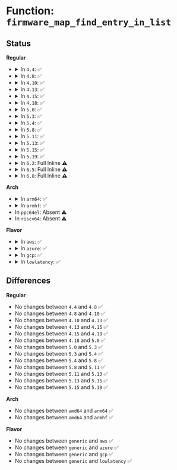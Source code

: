 # Function: <code>firmware_map_find_entry_in_list</code>

## Status
<b>Regular</b>
<ul>
<li>
<details>
<summary>In <code>4.4</code>: ✅</summary>

```c
struct firmware_map_entry *firmware_map_find_entry_in_list(u64 start, u64 end, const char *type, struct list_head *list);
```

**Collision:** Unique Static

**Inline:** No

**Transformation:** False

**Instances:**

```
In drivers/firmware/memmap.c (ffffffff8181f61d)
Location: drivers/firmware/memmap.c:227
Inline: False
Direct callers:
  - drivers/firmware/memmap.c:firmware_map_add_hotplug
  - drivers/firmware/memmap.c:firmware_map_add_hotplug
  - drivers/firmware/memmap.c:firmware_map_remove
```
**Symbols:**

```
ffffffff8181f61d-ffffffff8181f67d: firmware_map_find_entry_in_list (STB_LOCAL)
```
</details>
</li>
<li>
<details>
<summary>In <code>4.8</code>: ✅</summary>

```c
struct firmware_map_entry *firmware_map_find_entry_in_list(u64 start, u64 end, const char *type, struct list_head *list);
```

**Collision:** Unique Static

**Inline:** No

**Transformation:** False

**Instances:**

```
In drivers/firmware/memmap.c (ffffffff81899d18)
Location: drivers/firmware/memmap.c:227
Inline: False
Direct callers:
  - drivers/firmware/memmap.c:firmware_map_remove
  - drivers/firmware/memmap.c:firmware_map_add_hotplug
  - drivers/firmware/memmap.c:firmware_map_add_hotplug
```
**Symbols:**

```
ffffffff81899d18-ffffffff81899d76: firmware_map_find_entry_in_list (STB_LOCAL)
```
</details>
</li>
<li>
<details>
<summary>In <code>4.10</code>: ✅</summary>

```c
struct firmware_map_entry *firmware_map_find_entry_in_list(u64 start, u64 end, const char *type, struct list_head *list);
```

**Collision:** Unique Static

**Inline:** No

**Transformation:** False

**Instances:**

```
In drivers/firmware/memmap.c (ffffffff818ce3c4)
Location: drivers/firmware/memmap.c:227
Inline: False
Direct callers:
  - drivers/firmware/memmap.c:firmware_map_remove
  - drivers/firmware/memmap.c:firmware_map_add_hotplug
  - drivers/firmware/memmap.c:firmware_map_add_hotplug
```
**Symbols:**

```
ffffffff818ce3c4-ffffffff818ce422: firmware_map_find_entry_in_list (STB_LOCAL)
```
</details>
</li>
<li>
<details>
<summary>In <code>4.13</code>: ✅</summary>

```c
struct firmware_map_entry *firmware_map_find_entry_in_list(u64 start, u64 end, const char *type, struct list_head *list);
```

**Collision:** Unique Static

**Inline:** No

**Transformation:** False

**Instances:**

```
In drivers/firmware/memmap.c (ffffffff81905880)
Location: drivers/firmware/memmap.c:227
Inline: False
Direct callers:
  - drivers/firmware/memmap.c:firmware_map_remove
  - drivers/firmware/memmap.c:firmware_map_add_hotplug
  - drivers/firmware/memmap.c:firmware_map_add_hotplug
```
**Symbols:**

```
ffffffff81905880-ffffffff819058de: firmware_map_find_entry_in_list (STB_LOCAL)
```
</details>
</li>
<li>
<details>
<summary>In <code>4.15</code>: ✅</summary>

```c
struct firmware_map_entry *firmware_map_find_entry_in_list(u64 start, u64 end, const char *type, struct list_head *list);
```

**Collision:** Unique Static

**Inline:** No

**Transformation:** False

**Instances:**

```
In drivers/firmware/memmap.c (ffffffff8198f8f3)
Location: drivers/firmware/memmap.c:227
Inline: False
Direct callers:
  - drivers/firmware/memmap.c:firmware_map_remove
  - drivers/firmware/memmap.c:firmware_map_add_hotplug
  - drivers/firmware/memmap.c:firmware_map_add_hotplug
```
**Symbols:**

```
ffffffff8198f8f3-ffffffff8198f951: firmware_map_find_entry_in_list (STB_LOCAL)
```
</details>
</li>
<li>
<details>
<summary>In <code>4.18</code>: ✅</summary>

```c
struct firmware_map_entry *firmware_map_find_entry_in_list(u64 start, u64 end, const char *type, struct list_head *list);
```

**Collision:** Unique Static

**Inline:** No

**Transformation:** False

**Instances:**

```
In drivers/firmware/memmap.c (ffffffff819ec160)
Location: drivers/firmware/memmap.c:227
Inline: False
Direct callers:
  - drivers/firmware/memmap.c:firmware_map_remove
  - drivers/firmware/memmap.c:firmware_map_add_hotplug
  - drivers/firmware/memmap.c:firmware_map_add_hotplug
```
**Symbols:**

```
ffffffff819ec160-ffffffff819ec1be: firmware_map_find_entry_in_list (STB_LOCAL)
```
</details>
</li>
<li>
<details>
<summary>In <code>5.0</code>: ✅</summary>

```c
struct firmware_map_entry *firmware_map_find_entry_in_list(u64 start, u64 end, const char *type, struct list_head *list);
```

**Collision:** Unique Static

**Inline:** No

**Transformation:** False

**Instances:**

```
In drivers/firmware/memmap.c (ffffffff81a273b0)
Location: drivers/firmware/memmap.c:227
Inline: False
Direct callers:
  - drivers/firmware/memmap.c:firmware_map_remove
  - drivers/firmware/memmap.c:firmware_map_add_hotplug
  - drivers/firmware/memmap.c:firmware_map_add_hotplug
```
**Symbols:**

```
ffffffff81a273b0-ffffffff81a2740e: firmware_map_find_entry_in_list (STB_LOCAL)
```
</details>
</li>
<li>
<details>
<summary>In <code>5.3</code>: ✅</summary>

```c
struct firmware_map_entry *firmware_map_find_entry_in_list(u64 start, u64 end, const char *type, struct list_head *list);
```

**Collision:** Unique Static

**Inline:** No

**Transformation:** False

**Instances:**

```
In drivers/firmware/memmap.c (ffffffff81a97c6f)
Location: drivers/firmware/memmap.c:218
Inline: False
Direct callers:
  - drivers/firmware/memmap.c:firmware_map_remove
  - drivers/firmware/memmap.c:firmware_map_add_hotplug
  - drivers/firmware/memmap.c:firmware_map_add_hotplug
```
**Symbols:**

```
ffffffff81a97c6f-ffffffff81a97cd3: firmware_map_find_entry_in_list (STB_LOCAL)
```
</details>
</li>
<li>
<details>
<summary>In <code>5.4</code>: ✅</summary>

```c
struct firmware_map_entry *firmware_map_find_entry_in_list(u64 start, u64 end, const char *type, struct list_head *list);
```

**Collision:** Unique Static

**Inline:** No

**Transformation:** False

**Instances:**

```
In drivers/firmware/memmap.c (ffffffff81acf53d)
Location: drivers/firmware/memmap.c:218
Inline: False
Direct callers:
  - drivers/firmware/memmap.c:firmware_map_remove
  - drivers/firmware/memmap.c:firmware_map_add_hotplug
  - drivers/firmware/memmap.c:firmware_map_add_hotplug
```
**Symbols:**

```
ffffffff81acf53d-ffffffff81acf5a1: firmware_map_find_entry_in_list (STB_LOCAL)
```
</details>
</li>
<li>
<details>
<summary>In <code>5.8</code>: ✅</summary>

```c
struct firmware_map_entry *firmware_map_find_entry_in_list(u64 start, u64 end, const char *type, struct list_head *list);
```

**Collision:** Unique Static

**Inline:** No

**Transformation:** False

**Instances:**

```
In drivers/firmware/memmap.c (ffffffff81bc7f79)
Location: drivers/firmware/memmap.c:218
Inline: False
Direct callers:
  - drivers/firmware/memmap.c:firmware_map_remove
  - drivers/firmware/memmap.c:firmware_map_add_hotplug
  - drivers/firmware/memmap.c:firmware_map_add_hotplug
```
**Symbols:**

```
ffffffff81bc7f79-ffffffff81bc7fdd: firmware_map_find_entry_in_list (STB_LOCAL)
```
</details>
</li>
<li>
<details>
<summary>In <code>5.11</code>: ✅</summary>

```c
struct firmware_map_entry *firmware_map_find_entry_in_list(u64 start, u64 end, const char *type, struct list_head *list);
```

**Collision:** Unique Static

**Inline:** No

**Transformation:** False

**Instances:**

```
In drivers/firmware/memmap.c (ffffffff81c40cb3)
Location: drivers/firmware/memmap.c:218
Inline: False
Direct callers:
  - drivers/firmware/memmap.c:firmware_map_remove
  - drivers/firmware/memmap.c:firmware_map_add_hotplug
  - drivers/firmware/memmap.c:firmware_map_add_hotplug
```
**Symbols:**

```
ffffffff81c40cb3-ffffffff81c40d17: firmware_map_find_entry_in_list (STB_LOCAL)
```
</details>
</li>
<li>
<details>
<summary>In <code>5.13</code>: ✅</summary>

```c
struct firmware_map_entry *firmware_map_find_entry_in_list(u64 start, u64 end, const char *type, struct list_head *list);
```

**Collision:** Unique Static

**Inline:** No

**Transformation:** False

**Instances:**

```
In drivers/firmware/memmap.c (ffffffff81c32c16)
Location: drivers/firmware/memmap.c:218
Inline: False
Direct callers:
  - drivers/firmware/memmap.c:firmware_map_remove
  - drivers/firmware/memmap.c:firmware_map_add_hotplug
  - drivers/firmware/memmap.c:firmware_map_add_hotplug
```
**Symbols:**

```
ffffffff81c32c16-ffffffff81c32c7a: firmware_map_find_entry_in_list (STB_LOCAL)
```
</details>
</li>
<li>
<details>
<summary>In <code>5.15</code>: ✅</summary>

```c
struct firmware_map_entry *firmware_map_find_entry_in_list(u64 start, u64 end, const char *type, struct list_head *list);
```

**Collision:** Unique Static

**Inline:** No

**Transformation:** False

**Instances:**

```
In drivers/firmware/memmap.c (ffffffff81d51627)
Location: drivers/firmware/memmap.c:218
Inline: False
Direct callers:
  - drivers/firmware/memmap.c:firmware_map_remove
  - drivers/firmware/memmap.c:firmware_map_add_hotplug
  - drivers/firmware/memmap.c:firmware_map_add_hotplug
```
**Symbols:**

```
ffffffff81d51627-ffffffff81d5168b: firmware_map_find_entry_in_list (STB_LOCAL)
```
</details>
</li>
<li>
<details>
<summary>In <code>5.19</code>: ✅</summary>

```c
struct firmware_map_entry *firmware_map_find_entry_in_list(u64 start, u64 end, const char *type, struct list_head *list);
```

**Collision:** Unique Static

**Inline:** No

**Transformation:** False

**Instances:**

```
In drivers/firmware/memmap.c (ffffffff81f21b25)
Location: drivers/firmware/memmap.c:219
Inline: False
Direct callers:
  - drivers/firmware/memmap.c:firmware_map_remove
  - drivers/firmware/memmap.c:firmware_map_add_hotplug
  - drivers/firmware/memmap.c:firmware_map_add_hotplug
```
**Symbols:**

```
ffffffff81f21b25-ffffffff81f21b8f: firmware_map_find_entry_in_list (STB_LOCAL)
```
</details>
</li>
<li>
<details>
<summary>In <code>6.2</code>: Full Inline ⚠️</summary>

**Collision:** Unique Static

**Inline:** Full

**Transformation:** False

**Instances:**

```
In drivers/firmware/memmap.c (ffffffff820cc526)
Location: drivers/firmware/memmap.c:219
Inline: True
Inline callers:
  - drivers/firmware/memmap.c:firmware_map_remove
  - drivers/firmware/memmap.c:firmware_map_add_hotplug
  - drivers/firmware/memmap.c:firmware_map_add_hotplug
```
</details>
</li>
<li>
<details>
<summary>In <code>6.5</code>: Full Inline ⚠️</summary>

**Collision:** Unique Static

**Inline:** Full

**Transformation:** False

**Instances:**

```
In drivers/firmware/memmap.c (ffffffff821507d6)
Location: drivers/firmware/memmap.c:219
Inline: True
Inline callers:
  - drivers/firmware/memmap.c:firmware_map_remove
  - drivers/firmware/memmap.c:firmware_map_add_hotplug
  - drivers/firmware/memmap.c:firmware_map_add_hotplug
```
</details>
</li>
<li>
<details>
<summary>In <code>6.8</code>: Full Inline ⚠️</summary>

**Collision:** Unique Static

**Inline:** Full

**Transformation:** False

**Instances:**

```
In drivers/firmware/memmap.c (ffffffff82233646)
Location: drivers/firmware/memmap.c:219
Inline: True
Inline callers:
  - drivers/firmware/memmap.c:firmware_map_remove
  - drivers/firmware/memmap.c:firmware_map_add_hotplug
  - drivers/firmware/memmap.c:firmware_map_add_hotplug
```
</details>
</li>
</ul>
<b>Arch</b>
<ul>
<li>
<details>
<summary>In <code>arm64</code>: ✅</summary>

```c
struct firmware_map_entry *firmware_map_find_entry_in_list(u64 start, u64 end, const char *type, struct list_head *list);
```

**Collision:** Unique Static

**Inline:** No

**Transformation:** False

**Instances:**

```
In drivers/firmware/memmap.c (ffff800010da1124)
Location: drivers/firmware/memmap.c:218
Inline: False
Direct callers:
  - drivers/firmware/memmap.c:firmware_map_remove
  - drivers/firmware/memmap.c:firmware_map_add_hotplug
  - drivers/firmware/memmap.c:firmware_map_add_hotplug
```
**Symbols:**

```
ffff800010da1124-ffff800010da11ac: firmware_map_find_entry_in_list (STB_LOCAL)
```
</details>
</li>
<li>
<details>
<summary>In <code>armhf</code>: ✅</summary>

```c
struct firmware_map_entry *firmware_map_find_entry_in_list(u64 start, u64 end, const char *type, struct list_head *list);
```

**Collision:** Unique Static

**Inline:** No

**Transformation:** False

**Instances:**

```
In drivers/firmware/memmap.c (c15be4e0)
Location: drivers/firmware/memmap.c:218
Inline: False
Direct callers:
  - drivers/firmware/memmap.c:firmware_map_remove
  - drivers/firmware/memmap.c:firmware_map_add_hotplug
  - drivers/firmware/memmap.c:firmware_map_add_hotplug
```
**Symbols:**

```
c15be4e0-c15be560: firmware_map_find_entry_in_list (STB_LOCAL)
```
</details>
</li>
<li>
In <code>ppc64el</code>: Absent ⚠️
</li>
<li>
In <code>riscv64</code>: Absent ⚠️
</li>
</ul>
<b>Flavor</b>
<ul>
<li>
<details>
<summary>In <code>aws</code>: ✅</summary>

```c
struct firmware_map_entry *firmware_map_find_entry_in_list(u64 start, u64 end, const char *type, struct list_head *list);
```

**Collision:** Unique Static

**Inline:** No

**Transformation:** False

**Instances:**

```
In drivers/firmware/memmap.c (ffffffff81a6e3ad)
Location: drivers/firmware/memmap.c:218
Inline: False
Direct callers:
  - drivers/firmware/memmap.c:firmware_map_remove
  - drivers/firmware/memmap.c:firmware_map_add_hotplug
  - drivers/firmware/memmap.c:firmware_map_add_hotplug
```
**Symbols:**

```
ffffffff81a6e3ad-ffffffff81a6e411: firmware_map_find_entry_in_list (STB_LOCAL)
```
</details>
</li>
<li>
<details>
<summary>In <code>azure</code>: ✅</summary>

```c
struct firmware_map_entry *firmware_map_find_entry_in_list(u64 start, u64 end, const char *type, struct list_head *list);
```

**Collision:** Unique Static

**Inline:** No

**Transformation:** False

**Instances:**

```
In drivers/firmware/memmap.c (ffffffff81a2a7b5)
Location: drivers/firmware/memmap.c:218
Inline: False
Direct callers:
  - drivers/firmware/memmap.c:firmware_map_remove
  - drivers/firmware/memmap.c:firmware_map_add_hotplug
  - drivers/firmware/memmap.c:firmware_map_add_hotplug
```
**Symbols:**

```
ffffffff81a2a7b5-ffffffff81a2a819: firmware_map_find_entry_in_list (STB_LOCAL)
```
</details>
</li>
<li>
<details>
<summary>In <code>gcp</code>: ✅</summary>

```c
struct firmware_map_entry *firmware_map_find_entry_in_list(u64 start, u64 end, const char *type, struct list_head *list);
```

**Collision:** Unique Static

**Inline:** No

**Transformation:** False

**Instances:**

```
In drivers/firmware/memmap.c (ffffffff81ada7bd)
Location: drivers/firmware/memmap.c:218
Inline: False
Direct callers:
  - drivers/firmware/memmap.c:firmware_map_remove
  - drivers/firmware/memmap.c:firmware_map_add_hotplug
  - drivers/firmware/memmap.c:firmware_map_add_hotplug
```
**Symbols:**

```
ffffffff81ada7bd-ffffffff81ada821: firmware_map_find_entry_in_list (STB_LOCAL)
```
</details>
</li>
<li>
<details>
<summary>In <code>lowlatency</code>: ✅</summary>

```c
struct firmware_map_entry *firmware_map_find_entry_in_list(u64 start, u64 end, const char *type, struct list_head *list);
```

**Collision:** Unique Static

**Inline:** No

**Transformation:** False

**Instances:**

```
In drivers/firmware/memmap.c (ffffffff81ae6c73)
Location: drivers/firmware/memmap.c:218
Inline: False
Direct callers:
  - drivers/firmware/memmap.c:firmware_map_remove
  - drivers/firmware/memmap.c:firmware_map_add_hotplug
  - drivers/firmware/memmap.c:firmware_map_add_hotplug
```
**Symbols:**

```
ffffffff81ae6c73-ffffffff81ae6cd7: firmware_map_find_entry_in_list (STB_LOCAL)
```
</details>
</li>
</ul>

## Differences
<b>Regular</b>
<ul>
<li>
No changes between <code>4.4</code> and <code>4.8</code> ✅
</li>
<li>
No changes between <code>4.8</code> and <code>4.10</code> ✅
</li>
<li>
No changes between <code>4.10</code> and <code>4.13</code> ✅
</li>
<li>
No changes between <code>4.13</code> and <code>4.15</code> ✅
</li>
<li>
No changes between <code>4.15</code> and <code>4.18</code> ✅
</li>
<li>
No changes between <code>4.18</code> and <code>5.0</code> ✅
</li>
<li>
No changes between <code>5.0</code> and <code>5.3</code> ✅
</li>
<li>
No changes between <code>5.3</code> and <code>5.4</code> ✅
</li>
<li>
No changes between <code>5.4</code> and <code>5.8</code> ✅
</li>
<li>
No changes between <code>5.8</code> and <code>5.11</code> ✅
</li>
<li>
No changes between <code>5.11</code> and <code>5.13</code> ✅
</li>
<li>
No changes between <code>5.13</code> and <code>5.15</code> ✅
</li>
<li>
No changes between <code>5.15</code> and <code>5.19</code> ✅
</li>
</ul>
<b>Arch</b>
<ul>
<li>
No changes between <code>amd64</code> and <code>arm64</code> ✅
</li>
<li>
No changes between <code>amd64</code> and <code>armhf</code> ✅
</li>
</ul>
<b>Flavor</b>
<ul>
<li>
No changes between <code>generic</code> and <code>aws</code> ✅
</li>
<li>
No changes between <code>generic</code> and <code>azure</code> ✅
</li>
<li>
No changes between <code>generic</code> and <code>gcp</code> ✅
</li>
<li>
No changes between <code>generic</code> and <code>lowlatency</code> ✅
</li>
</ul>
